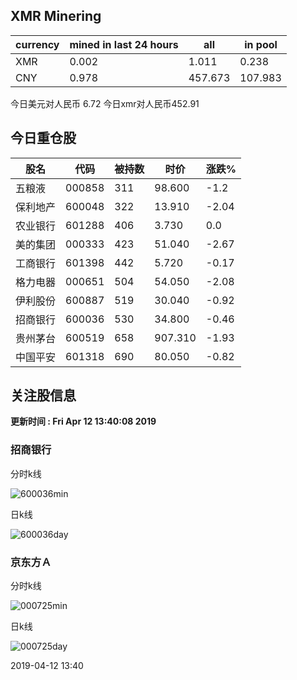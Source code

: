 ## XMR Minering

|currency|mined in last 24 hours|all|in pool|
|---|---|---|---|
|XMR|0.002|1.011|0.238|
|CNY|0.978|457.673|107.983|

今日美元对人民币 6.72	今日xmr对人民币452.91


## 今日重仓股 

|股名|代码|被持数|时价|涨跌%|
|---|---|---|---|---|
|五粮液|000858|311|98.600|-1.2|
|保利地产|600048|322|13.910|-2.04|
|农业银行|601288|406|3.730|0.0|
|美的集团|000333|423|51.040|-2.67|
|工商银行|601398|442|5.720|-0.17|
|格力电器|000651|504|54.050|-2.08|
|伊利股份|600887|519|30.040|-0.92|
|招商银行|600036|530|34.800|-0.46|
|贵州茅台|600519|658|907.310|-1.93|
|中国平安|601318|690|80.050|-0.82|

## 关注股信息
**更新时间 : Fri Apr 12 13:40:08 2019**
### 招商银行 
分时k线

![600036min](http://image.sinajs.cn/newchart/min/n/sh600036.gif)

日k线

![600036day](http://image.sinajs.cn/newchart/daily/n/sh600036.gif)

### 京东方Ａ 
分时k线

![000725min](http://image.sinajs.cn/newchart/min/n/sz000725.gif)

日k线

![000725day](http://image.sinajs.cn/newchart/daily/n/sz000725.gif)

2019-04-12 13:40